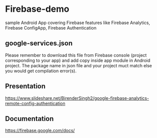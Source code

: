 # Firebase-demo
sample Android App covering Firebase features like Firebase Analytics, Firebase ConfigApp, Firebase Authentication

## google-services.json
Please remember to download this file from Firebase console (project corresponding to your app) and add copy inside app module in Android project. The package name in json file and your project muct match else you would get compilation error(s).

## Presentation 
https://www.slideshare.net/BirenderSingh2/google-firebase-analytics-remote-config-authentication

## Documentation
https://firebase.google.com/docs/
